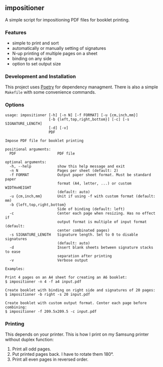 ## impositioner

A simple script for impositioning PDF files for booklet printing.

### Features

- simple to print and sort
- automatically or manually setting of signatures
- N-up printing of multiple pages on a sheet
- binding on any side
- option to set output size

### Development and Installation

This project uses [Poetry](https://python-poetry.org/) for dependency managment. There is also a
simple `Makefile` with some convenience commands.

### Options

```
usage: impositioner [-h] [-n N] [-f FORMAT] [-u {cm,inch,mm}]
                    [-b {left,top,right,bottom}] [-c] [-s SIGNATURE_LENGTH]
                    [-d] [-v]
                    PDF

Impose PDF file for booklet printing

positional arguments:
  PDF                   PDF file

optional arguments:
  -h, --help            show this help message and exit
  -n N                  Pages per sheet (default: 2)
  -f FORMAT             Output paper sheet format. Must be standard paper
                        format (A4, letter, ...) or custom WIDTHxHEIGHT
                        (default: auto)
  -u {cm,inch,mm}       Unit if using -f with custom format (default: mm)
  -b {left,top,right,bottom}
                        Side of binding (default: left)
  -c                    Center each page when resizing. Has no effect if
                        output format is multiple of input format (default:
                        center combinated pages)
  -s SIGNATURE_LENGTH   Signature length. Set to 0 to disable signatures
                        (default: auto)
  -d                    Insert blank sheets between signature stacks to ease
                        separation after printing
  -v                    Verbose output

Examples:

Print 4 pages on an A4 sheet for creating an A6 booklet:
$ impositioner -n 4 -f a4 input.pdf

Create booklet with binding on right side and signatures of 20 pages:
$ impositioner -b right -s 20 input.pdf

Create booklet with custom output format. Center each page before
combining:
$ impositioner -f 209.5x209.5 -c input.pdf
```


### Printing

This depends on your printer. This is how I print on my Samsung printer without duplex function:

1. Print all odd pages.
2. Put printed pages back. I have to rotate them 180°.
3. Print all even pages in reversed order.
